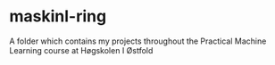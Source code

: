 # maskinl-ring
A folder which contains my projects throughout the Practical Machine Learning course at Høgskolen I Østfold
